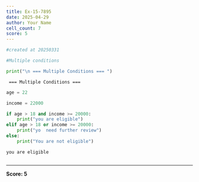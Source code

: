```yaml
---
title: Ex-15-7895
date: 2025-04-29
author: Your Name
cell_count: 7
score: 5
---
```


```python
#created at 20250331
```


```python
#Multiple conditions
```


```python
print("\n === Multiple Conditions === ")
```

    
     === Multiple Conditions === 



```python
age = 22
```


```python
income = 22000
```


```python
if age > 18 and income >= 20000:
    print("you are eligible")
elif age > 18 or income >= 20000:
    print("yo  need further review")
else:
    print("You are not eligible")
```

    you are eligible



```python

```


---
**Score: 5**